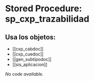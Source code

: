 # Stored Procedure: sp_cxp_trazabilidad

## Usa los objetos:
- [[cxp_cabdoc]]
- [[cxp_cuedoc]]
- [[gen_subtipodoc]]
- [[sis_aplicacion]]

*No code available.*
